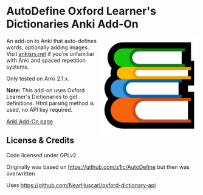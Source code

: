 AutoDefine Oxford Learner's Dictionaries Anki Add-On
==========
<img align="right" src="AutoDefineAddon/images/icon512.png" width="256" height="256">

An add-on to Anki that auto-defines words, optionally adding images. Visit [ankisrs.net](http://ankisrs.net/) if you're unfamiliar with Anki and spaced repetition systems.

Only tested on Anki 2.1.x.

**Note:** This add-on uses Oxford Learner's Dictionaries to get definitions. Html parsing method is used, no API key required. 

[Anki Add-On page](https://ankiweb.net/shared/info/570730390)

## License & Credits

Code licensed under GPLv2

Originally was based on https://github.com/z1lc/AutoDefine but then was overwritten

Uses https://github.com/NearHuscarl/oxford-dictionary-api
